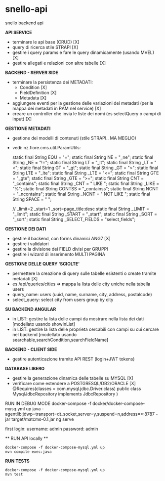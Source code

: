 # snello-api
snello backend api

**API SERVICE**

- terminare le api base (CRUD) [X]
- query di ricerca stile STRAPI [X] 
- gestire i query params e fare le query dinamicamente (usando MVEL) [X]
- gestire allegati e relazioni con altre tabelle [X]


**BACKEND - SERVER SIDE**
- terminare la persistenza dei METADATI:
  - Condition  [X]
  - FieldDefinition  [X]
  - Metadata  [X]
- aggiungere eventi per la gestione delle variazioni dei metadati (per la mappa dei metadati in RAM nel service)  [X]
- creare un controller che invia le liste dei nomi (es selectQuery o campi di input)  [X]


**GESTIONE METADATI**
- gestione dei modelli di contenuti (stile STRAPI.. MA MEGLIO)
- vedi: nz.fiore.cms.util.ParamUtils:

    static final String EQU = "=";
    static final String NE = "_ne";
    static final String _NE = "!=";
    static final String LT = "_lt";
    static final String _LT = "<";
    static final String GT = "_gt";
    static final String _GT = ">";
    static final String LTE = "_lte";
    static final String _LTE = "<=";
    static final String GTE = "_gte";
    static final String _GTE = ">=";
    static final String CNT = "_contains";
    static final String _CNT = " LIKE ";
    static final String _LIKE = "%";
    static final String CONTSS = "_containss";
    static final String NCNT = "_ncontains";
    static final String _NCNT = " NOT LIKE ";
    static final String SPACE = " ";

    // _limit=2 _start=1 _sort=page_title:desc
    static final String _LIMIT = "_limit";
    static final String _START = "_start";
    static final String _SORT = "_sort";
    static final String _SELECT_FIELDS = "select_fields";


**GESTIONE DEI DATI**
- gestire il backend, con forms dinamici ANG7 [X]
- gestire i validatori
- gestire la divisione dei FIELD divisi per GRUPPI
- gestire i wizard di inserimento MULTI PAGINA

**GESTIONE DELLE QUERY 'SCIOLTE'**
- permettere la creazione di query sulle tabelle esistenti o create tramite metadati [X]
- es /api/queries/cities => mappa la lista delle city uniche nella tabella users
- query_name:  users (uuid, name, surname, city, address, postalcode)
- select_query: select city from users group by city

**SU BACKEND ANGULAR**
- in LIST: gestire la lista delle campi da mostrare nella lista dei dati
[modellato usando showInList]
- in LIST: gestire la lista delle proprieta cercabili con campi su cui cercare nel backend
[modellato usando searchable,searchCondition,searchFieldName]

**BACKEND - CLIENT SIDE**
- gestire autenticazione tramite API REST (login+JWT tokens)


**DATABASE LIBERO**
- gestire la generazione dinamica delle tabelle su MYSQL [X]
- verificare come estendere a POSTGRESQL/DB2/ORACLE  [X]
@Requires(classes = com.mysql.jdbc.Driver.class)
public class MysqlJdbcRepository implements JdbcRepository 
)





RUN IN DEBUG MODE
docker-compose -f docker/docker-compose-mysq.yml up
java -agentlib:jdwp=transport=dt_socket,server=y,suspend=n,address=*:8787 -jar target/matcms-0.1.jar
ng serve

first login:
username: admin
password: admin


** RUN API locally **
```
docker-compose -f docker-compose-mysql.yml up
mvn compile exec:java
```

**RUN TESTS**
```
docker-compose -f docker-compose-mysql.yml up
mvn test
```
